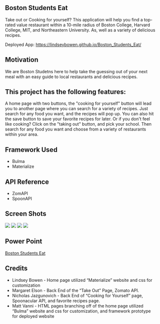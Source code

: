 
## Boston Students Eat ##
Take out or Cooking for yourself? This application will help you find a top-rated value restaurant within a 10-mile radius of Boston College, Harvard College, MIT, and Northeastern University. As, well as a variety of delicious recipes. 

Deployed App: https://lindseybowen.github.io/Boston_Students_Eat/

## Motivation ##
We are Boston Studetns here to help take the guessing out of your next meal with an easy guide to local restaurants and delicious recipes. 

## This project has the following features: ##
A home page with two buttons, the "cooking for yourself" button will lead you to another page where you can search for a variety of recipes. Just search for any food you want, and the recipes will pop up. You can also hit the save button to save your favorite recipes for later. Or if you don't feel like cooking? Click on the "taking out" button, and pick your school. Then search for any food you want and choose from a variety of restaurants within your area.  

## Framework Used ##
* Bulma 
* Materialize

## API Reference ##
* ZomAPI
* SpoonAPI

## Screen Shots ## 
![](images/Frontpage.png)
![](images/Takeout.png)
![](images/Cooking.png)
![](images/save.png)

## Power Point ##
[Boston Students Eat](https://docs.google.com/presentation/d/1vDWEN2YIOpiKR0CxQk8N8AFlgB7WQkJ0aCHdCfK8t9s/edit?usp=sharing)

## Credits ##
* Lindsey Bowen - Home page utilized “Materialize” website and css for customization
* Margaret Elson - Back End of the “Take Out” Page, Zomato API.
* Nicholas Jazgunovich - Back End of “Cooking for Yourself” page, Spoonacular API, and favorite recipes page. 
* Matt Vanni - HTML pages branching off of the home page utilized “Bulma” website and css for customization, and framework prototype for deployed website 






